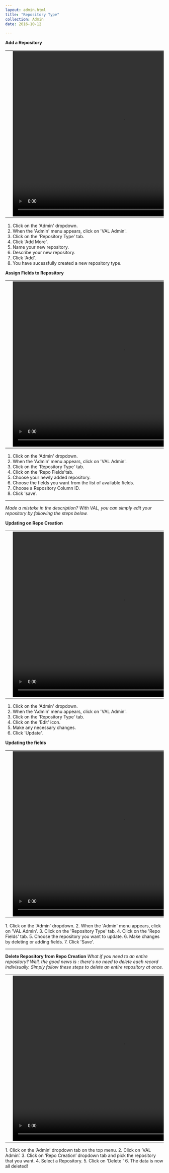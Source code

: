 ```yaml
---
layout: admin.html
title: "Repository Type"
collection: Admin
date: 2016-10-12

---
```

**Add a Repository**

<table>
<tr>
<td width="50px"></td>
<td width="700px">
<video width="700" height="525" controls>
	<source src="/assets/video/Admin/How_to_add_a_repository.mp4" type="video/mp4">
	Your browser does not support the video tag.
</video>
</td>
<td width="50px"></td>
</tr>
</table>

1.	Click on the 'Admin' dropdown.
2.  When the 'Admin' menu appears, click on 'VAL Admin'.
3.  Click on the 'Repository Type' tab.
4.  Click 'Add More'.
5.  Name your new repository.
6.  Describe your new repository.
7.  Click 'Add'.
8.  You have sucessfully created a new repository type.

**Assign Fields to Repository**
<table>
<tr>
<td width="50px"></td>
<td width="700px">
<video width="700" height="525" controls>
	<source src="/assets/video/Admin/How_to_add_fields_to_repository.mp4" type="video/mp4">
	Your browser does not support the video tag.
</video>
</td>
<td width="50px"></td>
</tr>
</table>

1.	Click on the 'Admin' dropdown.
2.  When the 'Admin' menu appears, click on 'VAL Admin'.
3.  Click on the 'Repository Type' tab.
4.  Click on the 'Repo Fields'tab.
5.  Choose your newly added repository.
6.  Choose the fields you want from the list of available fields.
7.  Choose a Repository Column ID.
8.  Click 'save'.

---
_Made a mistake in the description? With VAL, you can simply edit your repository by following the steps below._

**Updating on Repo Creation**

<table>
<tr>
<td width="50px"></td>
<td width="700px">
<video width="700" height="525" controls>
 <source src="/assets/video/Admin/How_to_update_a_repository.mp4" type="video/mp4">
 Your browser does not support the video tag.
</video>
</td>
<td width="50px"></td>
</tr>
</table>

1.	Click on the 'Admin' dropdown.
2.  When the 'Admin' menu appears, click on 'VAL Admin'.
3.  Click on the 'Repository Type' tab.
4.  Click on the 'Edit' icon.
5.  Make any necessary changes.
6.  Click 'Update'.

**Updating the fields**
<table>
<tr>
<td width="50px"></td>
<td width="700px">
<video width="700" height="525" controls>
 <source src="/assets/video/Admin/How_to_update_a_repository_fields.mp4" type="video/mp4">
 Your browser does not support the video tag.
</video>
</td>
<td width="50px"></td>
</tr>
</table>
1.	Click on the 'Admin' dropdown.
2.  When the 'Admin' menu appears, click on 'VAL Admin'.
3.  Click on the 'Repository Type' tab.
4.  Click on the 'Repo Fields' tab.
5.  Choose the repository you want to update.
6.  Make changes by deleting or adding fields.
7.  Click 'Save'.

---
**Delete Repository from Repo Creation**
_What if you need to an entire repository? Well, the good news is : there's no need to delete each record indivisually. Simply follow these steps to delete an entire repository at once._

<table>
<tr>
<td width="50px"></td>
<td width="700px">
<video width="700" height="525" controls>
	<source src="/assets/video/Repo/How_to_delete_repository.mp4" type="video/mp4">
	Your browser does not support the video tag.
</video>
</td>
<td width="50px"></td>
</tr>
</table>
1.	Click on the ‘Admin’ dropdown tab on the top menu.
2.	Click on ‘VAL Admin’.
3.	Click on ‘Repo Creation’ dropdown tab and pick the repository that you want.
4.	Select a Repository.
5.  Click on 'Delete '
6.  The data is now all deleted!

